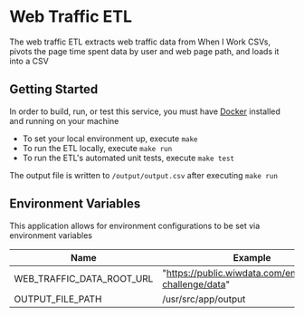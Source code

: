 # Web Traffic ETL

The web traffic ETL extracts web traffic data from When I Work CSVs, pivots the page time spent data by user and web page path, and loads it into a CSV

## Getting Started

In order to build, run, or test this service, you must have [Docker](https://docs.docker.com/get-docker/) installed and running on your machine

- To set your local environment up, execute `make`
- To run the ETL locally, execute `make run`
- To run the ETL's automated unit tests, execute `make test`

The output file is written to `/output/output.csv` after executing `make run`

## Environment Variables

This application allows for environment configurations to be set via environment variables

| Name                      | Example                                                 |
| ------------------------- | ------------------------------------------------------- |
| WEB_TRAFFIC_DATA_ROOT_URL | "https://public.wiwdata.com/engineering-challenge/data" |
| OUTPUT_FILE_PATH          | /usr/src/app/output                                     |

